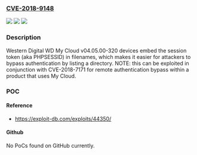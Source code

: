 ### [CVE-2018-9148](https://cve.mitre.org/cgi-bin/cvename.cgi?name=CVE-2018-9148)
![](https://img.shields.io/static/v1?label=Product&message=n%2Fa&color=blue)
![](https://img.shields.io/static/v1?label=Version&message=n%2Fa&color=blue)
![](https://img.shields.io/static/v1?label=Vulnerability&message=n%2Fa&color=brighgreen)

### Description

Western Digital WD My Cloud v04.05.00-320 devices embed the session token (aka PHPSESSID) in filenames, which makes it easier for attackers to bypass authentication by listing a directory. NOTE: this can be exploited in conjunction with CVE-2018-7171 for remote authentication bypass within a product that uses My Cloud.

### POC

#### Reference
- https://exploit-db.com/exploits/44350/

#### Github
No PoCs found on GitHub currently.

